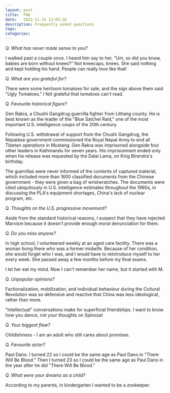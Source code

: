 ```yaml
---
layout: post
title:  FAQ
date:   2022-11-15 12:05:16
description: Frequently asked questions
tags: 
categories: 
---
```



*Q. What has never made sense to you?*

I walked past a couple once. I heard him say to her, "Um, so did you know, babies are born without knees?" Not kneecaps, knees. She said nothing and kept holding his hand. People can really love like that! 


*Q. What are you grateful for?*

There were some heirloom tomatoes for sale, and the sign above them said "Ugly Tomatoes." I felt grateful that tomatoes can't read. 


*Q. Favourite historical figure?*

Gen Rakra, a Chushi Gangdrug guerrilla fighter from Lithang county. He is best known as the leader of the "Blue Satchel Raid," one of the most important U.S. intelligence coups of the 20th century. 

Following U.S. withdrawal of support from the Chushi Gangdrug, the Nepalese government commissioned the Royal Nepal Army to end all Tibetan operations in Mustang. Gen Rakra was imprisoned alongside four other leaders in Kathmandu for seven years. His imprisonment ended only when his release was requested by the Dalai Lama, on King Birendra's birthday. 

The guerrillas were never informed of the contents of captured material, which included more than 1600 classified documents from the Chinese government - they were given a bag of wristwratches. The documents were cited ubiquitously in U.S. intelligence estimates throughout the 1960s, in discussing the PLA's equipment shortages, China's lack of nuclear program, etc.


*Q. Thoughts on the U.S. progressive movement?*

Aside from the standard historical reasons, I suspect that they have rejected Marxism because it doesn't provide enough moral denunciation for them. 


*Q. Do you miss anyone?*

In high school, I volunteered weekly at an aged care facility. There was a woman living there who was a former midwife. Because of her condition, she would forget who I was, and I would have to reintroduce myself to her every week. She passed away a few months before my final exams. 

I let her eat my mind. Now I can't remember her name, but it started with M.


*Q. Unpopular opinions?*

Factionalization, mobilization, and individual behaviour during the Cultural Revolution was so defensive and reactive that China was less ideological, rather than more. 

"Intellectual" conversations make for superficial friendships. I want to know how you dance, not your thoughts on Spinoza!


*Q. Your biggest flaw?*

Childishness - I am an adult who still cares about promises.


*Q. Favourite actor?*

Paul Dano. I turned 22 so I could be the same age as Paul Dano in "There Will Be Blood." Then I turned 23 so I could be the same age as Paul Dano in the year after he did "There Will Be Blood." 


*Q. What were your dreams as a child?*

According to my parents, in kindergarten I wanted to be a zookeeper. 